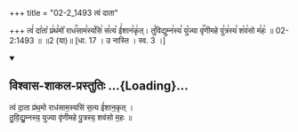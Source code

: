 +++
title = "02-2_1493 त्वं दाता"

+++
त्वं꣢ दा꣣ता꣡ प्र꣢थ꣣मो꣡ राध꣢꣯साम꣣स्य꣡सि꣢ स꣣त्य꣡ ई꣢शान꣣कृ꣢त्। तु꣣विद्युम्न꣢स्य꣣ यु꣡ज्या वृ꣢꣯णीमहे पु꣣त्र꣢स्य꣣ श꣡व꣢सो म꣣हः꣢ ॥ 02-2:1493 ॥ ॥2 (या)॥ [धा. 17 । उ नास्ति । स्व. 3 ।]

<div class="js_include" newlevelforh1="2" title="विश्वास-शाकल-प्रस्तुतिः" unfilled url="/vedAH_Rk/shAkalam/saMhitA/vishvAsa-prastutiH/08/090/02_tvaM_dAtA.md">
<details open><summary><h2>विश्वास-शाकल-प्रस्तुतिः ...{Loading}...</h2></summary>


त्वं दा॒ता प्र॑थ॒मो राध॑साम॒स्यसि॑ स॒त्य ई॑शान॒कृत् ।  
तु॒वि॒द्यु॒म्नस्य॒ युज्या वृ॑णीमहे पु॒त्रस्य॒ शव॑सो म॒हः ॥

</details>
</div>